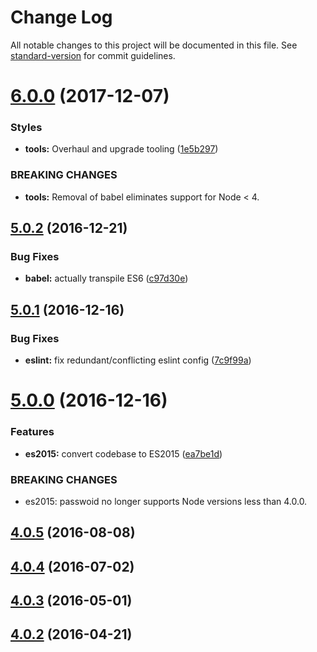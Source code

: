# Change Log

All notable changes to this project will be documented in this file. See [standard-version](https://github.com/conventional-changelog/standard-version) for commit guidelines.

<a name="6.0.0"></a>
# [6.0.0](https://github.com/passwoid/passwoid/compare/v5.0.2...v6.0.0) (2017-12-07)


### Styles

* **tools:** Overhaul and upgrade tooling ([1e5b297](https://github.com/passwoid/passwoid/commit/1e5b297))


### BREAKING CHANGES

* **tools:** Removal of babel eliminates support for Node < 4.



<a name="5.0.2"></a>
## [5.0.2](https://github.com/passwoid/passwoid/compare/v5.0.1...v5.0.2) (2016-12-21)


### Bug Fixes

* **babel:** actually transpile ES6 ([c97d30e](https://github.com/passwoid/passwoid/commit/c97d30e))



<a name="5.0.1"></a>
## [5.0.1](https://github.com/passwoid/passwoid/compare/v5.0.0...v5.0.1) (2016-12-16)


### Bug Fixes

* **eslint:** fix redundant/conflicting eslint config ([7c9f99a](https://github.com/passwoid/passwoid/commit/7c9f99a))



<a name="5.0.0"></a>
# [5.0.0](https://github.com/passwoid/passwoid/compare/v4.0.5...v5.0.0) (2016-12-16)


### Features

* **es2015:** convert codebase to ES2015 ([ea7be1d](https://github.com/passwoid/passwoid/commit/ea7be1d))


### BREAKING CHANGES

* es2015: passwoid no longer supports Node versions less than
4.0.0.



<a name="4.0.5"></a>
## [4.0.5](https://github.com/passwoid/passwoid/compare/v4.0.4...v4.0.5) (2016-08-08)



<a name="4.0.4"></a>
## [4.0.4](https://github.com/passwoid/passwoid/compare/v4.0.3...v4.0.4) (2016-07-02)



<a name="4.0.3"></a>
## [4.0.3](https://github.com/passwoid/passwoid/compare/v4.0.2...v4.0.3) (2016-05-01)




<a name="4.0.2"></a>
## [4.0.2](https://github.com/passwoid/passwoid/compare/v4.0.1...v4.0.2) (2016-04-21)
